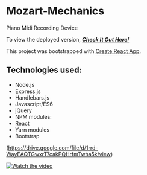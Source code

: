 # Mozart-Mechanics
Piano Midi Recording Device

To view the deployed version, _**[Check It Out Here!](https://protected-retreat-42710.herokuapp.com/)**_

This project was bootstrapped with [Create React App](https://github.com/facebookincubator/create-react-app).

## Technologies used:
* Node.js
* Express.js
* Handlebars.js
* Javascript/ES6
* jQuery
* NPM modules:
* React
* Yarn modules
* Bootstrap

(https://drive.google.com/file/d/1rrd-WayEAQTGwxrT7cakPQHrfmTwha5k/view)

[![Watch the video](https://youtu.be/g_q5db-onwU)](https://youtu.be/g_q5db-onwU)

